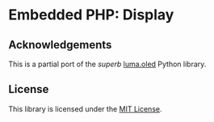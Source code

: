 # Embedded PHP: Display

## Acknowledgements

This is a partial port of the *superb* [luma.oled](https://github.com/rm-hull/luma.oled) Python library.

## License

This library is licensed under the [MIT License](LICENSE).
